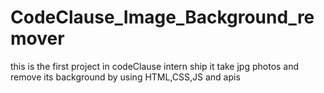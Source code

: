 # CodeClause_Image_Background_remover
this is the first project in codeClause intern ship it take jpg photos and remove its background by using HTML,CSS,JS and apis 
